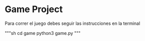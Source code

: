 # Game Project 

Para correr el juego debes seguir las instrucciones en la terminal

"""sh
cd game 
python3 game.py
"""
